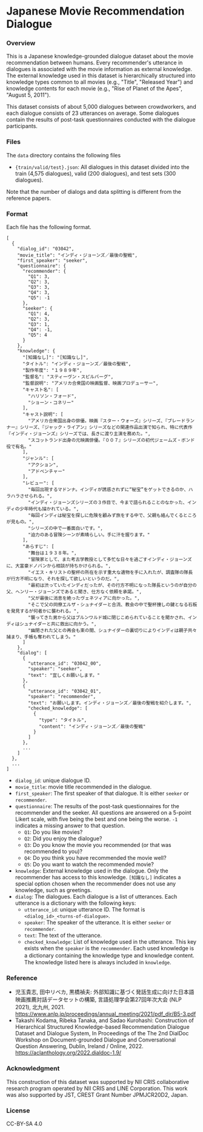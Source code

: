 # Japanese Movie Recommendation Dialogue #

### Overview ###
This is a Japanese knowledge-grounded dialogue dataset about the movie recommendation between humans.
Every recommender's utterance in dialogues is associated with the movie information as external knowledge.
The external knowledge used in this dataset is hierarchically structured into knowledge types common to all movies (e.g., "Title", "Released Year") and knowledge contents for each movie (e.g., "Rise of Planet of the Apes", "August 5, 2011").

This dataset consists of about 5,000 dialogues between crowdworkers, and each dialogue consists of 23 utterances on average.
Some dialogues contain the results of post-task questionnaires conducted with the dialogue participants.


### Files ###
The `data` directory contains the following files
- `{train/valid/test}.json`: All dialogues in this dataset divided into the train (4,575 dialogues), valid (200 dialogues), and test sets (300 dialogues).

Note that the number of dialogs and data splitting is different from the reference papers.

### Format ###
Each file has the following format.
```text
[
  {
    "dialog_id": "03042",
    "movie_title": "インディ・ジョーンズ／最後の聖戦",
    "first_speaker": "seeker",
    "questionnaire": {
      "recommender": {
        "Q1": 3,
        "Q2": 3,
        "Q3": 3,
        "Q4": 3,
        "Q5": -1
      },
      "seeker": {
        "Q1": 4,
        "Q2": 3,
        "Q3": 1,
        "Q4": -1,
        "Q5": 4
      }
    },
    "knowledge": {
      "[知識なし]": "[知識なし]",
      "タイトル": "インディ・ジョーンズ／最後の聖戦",
      "製作年度": "１９８９年",
      "監督名": "スティーヴン・スピルバーグ",
      "監督説明": "アメリカ合衆国の映画監督、映画プロデューサー",
      "キャスト名": [
        "ハリソン・フォード",
        "ショーン・コネリー"
      ],
      "キャスト説明": [
        "アメリカ合衆国出身の俳優。映画『スター・ウォーズ』シリーズ、『ブレードランナー』シリーズ、『ジャック・ライアン』シリーズなどの関連作品出演で知られ、特に代表作『インディ・ジョーンズ』シリーズでは、長きに渡り主演を務めた。",
        "スコットランド出身の元映画俳優。『００７』シリーズの初代ジェームズ・ボンド役で有名。"
      ],
      "ジャンル": [
        "アクション",
        "アドベンチャー"
      ],
      "レビュー": [
        "毎回出現するマドンナ。インディが誘惑されずに“秘宝”をゲットできるのか、ハラハラさせられる。",
        "インディ・ジョーンズシリーズの３作目で、今まで語られることのなかった、インディの少年時代も描かれている。",
        "毎回インディは秘宝を探しに危険を顧みず旅をする中で、父親も絡んでくるところが見もの。",
        "シリーズの中で一番面白いです。",
        "迫力のある冒険シーンが素晴らしい。手に汗を握ります。"
      ],
      "あらすじ": [
        "舞台は１９３８年。",
        "冒険家として、また考古学教授として多忙な日々を過ごすインディ・ジョーンズに、大富豪ドノバンから相談が持ちかけられる。",
        "イエス・キリストの聖杯の所在を示す重大な遺物を手に入れたが、調査隊の隊長が行方不明になり、それを探して欲しいというのだ。",
        "最初は渋っていたインディだったが、その行方不明になった隊長というのが自分の父、ヘンリー・ジョーンズであると聞き、仕方なく依頼を承諾。",
        "父が最後に消息を絶ったヴェネツィアに向かった。",
        "そこで父の同僚エルザ・シュナイダーと合流、教会の中で聖杯捜しの鍵となる石板を発見するが何者かに襲われる。",
        "襲ってきた男から父はブルンワルド城に閉じこめられていることを聞かされ、インディはシュナイダーと共に救出に向かう。",
        "幽閉された父との再会も束の間、シュナイダーの裏切りによりインディは親子共々捕まり、手帳も奪われてしまう。"
      ]
    },
    "dialog": [
      {
        "utterance_id": "03042_00",
        "speaker": "seeker",
        "text": "宜しくお願いします。"
      },
      {
        "utterance_id": "03042_01",
        "speaker": "recommender",
        "text": "お願いします。インディ・ジョーンズ／最後の聖戦を紹介します。",
        "checked_knowledge": [
          {
            "type": "タイトル",
            "content": "インディ・ジョーンズ／最後の聖戦"
          }
        ]
      },
      ...
    ]
  },
  ...
]
```

- `dialog_id`: unique dialogue ID.
- `movie_title`: movie title recommended in the dialogue.
- `first_speaker`: The first speaker of that dialogue. It is either `seeker` or `recommender`.
- `questionnaire`: The results of the post-task questionnaires for the recommender and the seeker. All questions are answered on a 5-point Likert scale, with five being the best and one being the worse. `-1` indicates a missing answer to that question.
  - `Q1`: Do you like movies?
  - `Q2`: Did you enjoy the dialogue?
  - `Q3`: Do you know the movie you recommended (or that was recommended to you)?
  - `Q4`: Do you think you have recommended the movie well?
  - `Q5`: Do you want to watch the recommended movie?
- `knowledge`: External knowledge used in the dialogue. Only the recommender has access to this knowledge. `[知識なし]` indicates a special option chosen when the recommender does not use any knowledge, such as greetings.
- `dialog`: The dialogues. Each dialogue is a list of utterances. Each utterance is a dictionary with the following keys:
  - `utterance_id`: unique utterance ID. The format is `<dialog_id>_<turns-of-dialogue>`.
  - `speaker`: The speaker of the utterance. It is either `seeker` or `recommender`.
  - `text`: The text of the utterance.
  - `checked_knowledge`: List of knowledge used in the utterance. This key exists when the `speaker` is the `recommender`. Each used knowledge is a dictionary containing the knowledge type and knowledge content.　The knowledge listed here is always included in `knowledge`.

### Reference ###
- 児玉貴志, 田中リベカ, 黒橋禎夫: 外部知識に基づく発話生成に向けた日本語映画推薦対話データセットの構築, 言語処理学会第27回年次大会 (NLP 2021), 北九州, 2021. https://www.anlp.jp/proceedings/annual_meeting/2021/pdf_dir/B5-3.pdf
- Takashi Kodama, Ribeka Tanaka, and Sadao Kurohashi: Construction of Hierarchical Structured Knowledge-based Recommendation Dialogue Dataset and Dialogue System, In Proceedings of the The 2nd DialDoc Workshop on Document-grounded Dialogue and Conversational Question Answering, Dublin, Ireland / Online, 2022. https://aclanthology.org/2022.dialdoc-1.9/

###  Acknowledgment ###
This construction of this dataset was supported by NII CRIS collaborative research program operated by NII CRIS and LINE Corporation. This work was also supported by JST, CREST Grant Number JPMJCR20D2, Japan.

### License ###
CC-BY-SA 4.0